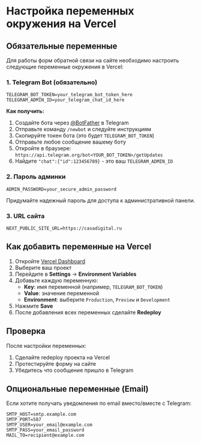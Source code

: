 # Настройка переменных окружения на Vercel

## Обязательные переменные

Для работы форм обратной связи на сайте необходимо настроить следующие переменные окружения в Vercel:

### 1. Telegram Bot (обязательно)

```
TELEGRAM_BOT_TOKEN=your_telegram_bot_token_here
TELEGRAM_ADMIN_ID=your_telegram_chat_id_here
```

**Как получить:**
1. Создайте бота через [@BotFather](https://t.me/botfather) в Telegram
2. Отправьте команду `/newbot` и следуйте инструкциям
3. Скопируйте токен бота (это будет `TELEGRAM_BOT_TOKEN`)
4. Отправьте любое сообщение вашему боту
5. Откройте в браузере: `https://api.telegram.org/bot<YOUR_BOT_TOKEN>/getUpdates`
6. Найдите `"chat":{"id":123456789}` - это ваш `TELEGRAM_ADMIN_ID`

### 2. Пароль админки

```
ADMIN_PASSWORD=your_secure_admin_password
```

Придумайте надежный пароль для доступа к административной панели.

### 3. URL сайта

```
NEXT_PUBLIC_SITE_URL=https://casadigital.ru
```

## Как добавить переменные на Vercel

1. Откройте [Vercel Dashboard](https://vercel.com/dashboard)
2. Выберите ваш проект
3. Перейдите в **Settings** → **Environment Variables**
4. Добавьте каждую переменную:
   - **Key**: имя переменной (например, `TELEGRAM_BOT_TOKEN`)
   - **Value**: значение переменной
   - **Environment**: выберите `Production`, `Preview` и `Development`
5. Нажмите **Save**
6. После добавления всех переменных сделайте **Redeploy**

## Проверка

После настройки переменных:
1. Сделайте redeploy проекта на Vercel
2. Протестируйте форму на сайте
3. Убедитесь что сообщение пришло в Telegram

## Опциональные переменные (Email)

Если хотите получать уведомления по email вместо/вместе с Telegram:

```
SMTP_HOST=smtp.example.com
SMTP_PORT=587
SMTP_USER=your_email@example.com
SMTP_PASS=your_email_password
MAIL_TO=recipient@example.com
```

